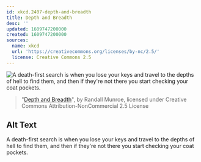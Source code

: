 ```yaml
---
id: xkcd.2407-depth-and-breadth
title: Depth and Breadth
desc: ''
updated: 1609747200000
created: 1609747200000
sources:
  name: xkcd
  url: 'https://creativecommons.org/licenses/by-nc/2.5/'
  license: Creative Commons 2.5
---
```

![A death-first search is when you lose your keys and travel to the depths of hell to find them, and then if they're not there you start checking your coat pockets.](https://imgs.xkcd.com/comics/depth_and_breadth.png)
> "[Depth and Breadth](https://xkcd.com/2407/)", by Randall Munroe, licensed under Creative Commons Attribution-NonCommercial 2.5 License

## Alt Text
A death-first search is when you lose your keys and travel to the depths of hell to find them, and then if they're not there you start checking your coat pockets.
